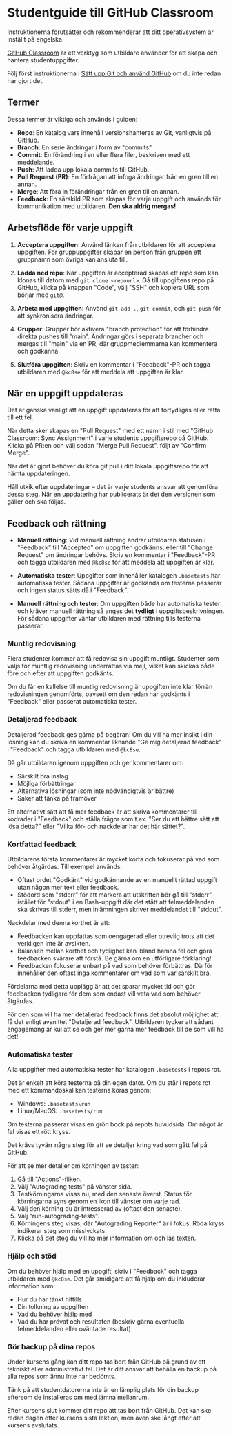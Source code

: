 # Studentguide till GitHub Classroom

Instruktionerna förutsätter och rekommenderar att ditt operativsystem är inställt på engelska.

[GitHub Classroom][1] är ett verktyg som utbildare använder för att skapa och hantera studentuppgifter.

Följ först instruktionerna i [Sätt upp Git och använd GitHub][2] om du inte redan har gjort det.

## Termer

Dessa termer är viktiga och används i guiden:

- **Repo**: En katalog vars innehåll versionshanteras av Git, vanligtvis på GitHub.
- **Branch**: En serie ändringar i form av "commits".
- **Commit**: En förändring i en eller flera filer, beskriven med ett meddelande.
- **Push**: Att ladda upp lokala commits till GitHub.
- **Pull Request (PR)**: En förfrågan att infoga ändringar från en gren till en annan.
- **Merge**: Att föra in förändringar från en gren till en annan.
- **Feedback**: En särskild PR som skapas för varje uppgift och används för kommunikation med utbildaren. **Den ska aldrig mergas!**

## Arbetsflöde för varje uppgift

1. **Acceptera uppgiften**: Använd länken från utbildaren för att acceptera uppgiften. För gruppuppgifter skapar en person från gruppen ett gruppnamn som övriga kan ansluta till.

2. **Ladda ned repo**: När uppgiften är accepterad skapas ett repo som kan klonas till datorn med `git clone <repourl>`. Gå till uppgiftens repo på GitHub, klicka på knappen "Code", välj "SSH" och kopiera URL som börjar med `git@`.

3. **Arbeta med uppgiften**: Använd `git add .`, `git commit`, och `git push` för att synkronisera ändringar.

4. **Grupper**: Grupper bör aktivera "branch protection" för att förhindra direkta pushes till "main". Ändringar görs i separata brancher och mergas till "main" via en PR, där gruppmedlemmarna kan kommentera och godkänna.

5. **Slutföra uppgiften**: Skriv en kommentar i "Feedback"-PR och tagga utbildaren med `@kc8se` för att meddela att uppgiften är klar.

## När en uppgift uppdateras

Det är ganska vanligt att en uppgift uppdateras för att förtydligas eller rätta till ett fel.

När detta sker skapas en "Pull Request" med ett namn i stil med "GitHub Classroom: Sync Assignment" i varje students uppgiftsrepo på GitHub. Klicka på PR:en och välj sedan "Merge Pull Request", följt av "Confirm Merge".

När det är gjort behöver du köra git pull i ditt lokala uppgiftsrepo för att hämta uppdateringen.

Håll utkik efter uppdateringar – det är varje students ansvar att genomföra dessa steg. När en uppdatering har publicerats är det den versionen som gäller och ska följas.

## Feedback och rättning

- **Manuell rättning**: Vid manuell rättning ändrar utbildaren statusen i "Feedback" till "Accepted" om uppgiften godkänns, eller till "Change Request" om ändringar behövs. Skriv en kommentar i "Feedback"-PR och tagga utbildaren med `@kc8se` för att meddela att uppgiften är klar.

- **Automatiska tester**: Uppgifter som innehåller katalogen `.basetests` har automatiska tester. Sådana uppgifter är godkända om testerna passerar och ingen status sätts då i "Feedback".

- **Manuell rättning och tester**: Om uppgiften både har automatiska tester och kräver manuell rättning så anges det **tydligt** i uppgiftsbeskrivningen. För sådana uppgifter väntar utbildaren med rättning tills testerna passerar.

### Muntlig redovisning

Flera studenter kommer att få redovisa sin uppgift muntligt. Studenter som väljs för muntlig redovisning underrättas via mejl, vilket kan skickas både före och efter att uppgiften godkänts.

Om du får en kallelse till muntlig redovisning är uppgiften inte klar förrän redovisningen genomförts, oavsett om den redan har godkänts i "Feedback" eller passerat automatiska tester.

### Detaljerad feedback

Detaljerad feedback ges gärna på begäran! Om du vill ha mer insikt i din lösning kan du skriva en kommentar liknande "Ge mig detaljerad feedback" i "Feedback" och tagga utbildaren med `@kc8se`.

Då går utbildaren igenom uppgiften och ger kommentarer om:

- Särskilt bra inslag
- Möjliga förbättringar
- Alternativa lösningar (som inte nödvändigtvis är bättre)
- Saker att tänka på framöver

Ett alternativt sätt att få mer feedback är att skriva kommentarer till kodrader i "Feedback" och ställa frågor som t.ex. "Ser du ett bättre sätt att lösa detta?" eller "Vilka för- och nackdelar har det här sättet?".

### Kortfattad feedback

Utbildarens första kommentarer är mycket korta och fokuserar på vad som behöver åtgärdas. Till exempel används:

- Oftast ordet "Godkänt" vid godkännande av en manuellt rättad uppgift utan någon mer text eller feedback.
- Stödord som "stderr" för att markera att utskriften bör gå till "stderr" istället för "stdout" i en Bash-uppgift där det stått att felmeddelanden ska skrivas till stderr, men inlämningen skriver meddelandet till "stdout".

Nackdelar med denna korthet är att:

- Feedbacken kan uppfattas som oengagerad eller otrevlig trots att det verkligen inte är avsikten.
- Balansen mellan korthet och tydlighet kan ibland hamna fel och göra feedbacken svårare att förstå. Be gärna om en utförligare förklaring!
- Feedbacken fokuserar enbart på vad som behöver förbättras. Därför innehåller den oftast inga kommentarer om vad som var särskilt bra.

Fördelarna med detta upplägg är att det sparar mycket tid och gör feedbacken tydligare för dem som endast vill veta vad som behöver åtgärdas.

För den som vill ha mer detaljerad feedback finns det absolut möjlighet att få det enligt avsnittet "Detaljerad feedback". Utbildaren tycker att sådant engagemang är kul att se och ger mer gärna mer feedback till de som vill ha det!

### Automatiska tester

Alla uppgifter med automatiska tester har katalogen `.basetests` i repots rot.

Det är enkelt att köra testerna på din egen dator. Om du står i repots rot med ett kommandoskal kan testerna köras genom:

- Windows: `.basetests\run`
- Linux/MacOS: `.basetests/run`

Om testerna passerar visas en grön bock på repots huvudsida. Om något är fel visas ett rött kryss.

Det krävs tyvärr några steg för att se detaljer kring vad som gått fel på GitHub.

För att se mer detaljer om körningen av tester:

1. Gå till "Actions"-fliken.
2. Välj "Autograding tests" på vänster sida.
3. Testkörningarna visas nu, med den senaste överst. Status för körningarna syns genom en ikon till vänster om varje rad.
4. Välj den körning du är intresserad av (oftast den senaste).
5. Välj "run-autograding-tests".
6. Körningens steg visas, där "Autograding Reporter" är i fokus. Röda kryss indikerar steg som misslyckats.
7. Klicka på det steg du vill ha mer information om och läs texten.

### Hjälp och stöd

Om du behöver hjälp med en uppgift, skriv i "Feedback" och tagga utbildaren med `@kc8se`. Det går smidigare att få hjälp om du inkluderar information som:

- Hur du har tänkt hittills
- Din tolkning av uppgiften
- Vad du behöver hjälp med
- Vad du har prövat och resultaten (beskriv gärna eventuella felmeddelanden eller oväntade resultat)

### Gör backup på dina repos

Under kursens gång kan ditt repo tas bort från GitHub på grund av ett tekniskt eller administrativt fel. Det är ditt ansvar att behålla en backup på alla repos som ännu inte har bedömts.

Tänk på att studentdatorerna inte är en lämplig plats för din backup eftersom de installeras om med jämna mellanrum.

Efter kursens slut kommer ditt repo att tas bort från GitHub. Det kan ske redan dagen efter kursens sista lektion, men även ske långt efter att kursens avslutats.

[1]: https://classroom.github.com/
[2]: https://github.com/nackc8/kursmaterial/blob/main/shared/satt-upp-git-och-anvand-github.md
